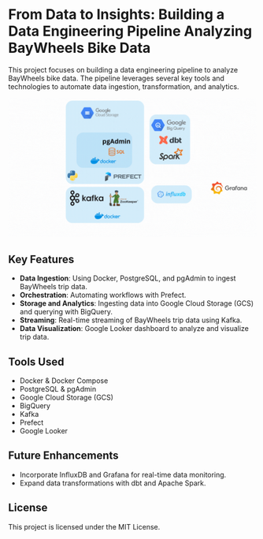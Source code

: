 # From Data to Insights: Building a Data Engineering Pipeline Analyzing BayWheels Bike Data

This project focuses on building a data engineering pipeline to analyze BayWheels bike data. The pipeline leverages several key tools and technologies to automate data ingestion, transformation, and analytics.

![Pipeline GIF](arch.gif)

## Key Features

- **Data Ingestion**: Using Docker, PostgreSQL, and pgAdmin to ingest BayWheels trip data.
- **Orchestration**: Automating workflows with Prefect.
- **Storage and Analytics**: Ingesting data into Google Cloud Storage (GCS) and querying with BigQuery.
- **Streaming**: Real-time streaming of BayWheels trip data using Kafka.
- **Data Visualization**: Google Looker dashboard to analyze and visualize trip data.

## Tools Used

- Docker & Docker Compose
- PostgreSQL & pgAdmin
- Google Cloud Storage (GCS)
- BigQuery
- Kafka
- Prefect
- Google Looker

## Future Enhancements

- Incorporate InfluxDB and Grafana for real-time data monitoring.
- Expand data transformations with dbt and Apache Spark.

## License

This project is licensed under the MIT License.
